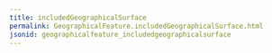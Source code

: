 ```yaml
---
title: includedGeographicalSurface
permalink: GeographicalFeature.includedGeographicalSurface.html
jsonid: geographicalfeature_includedgeographicalsurface
---
```


